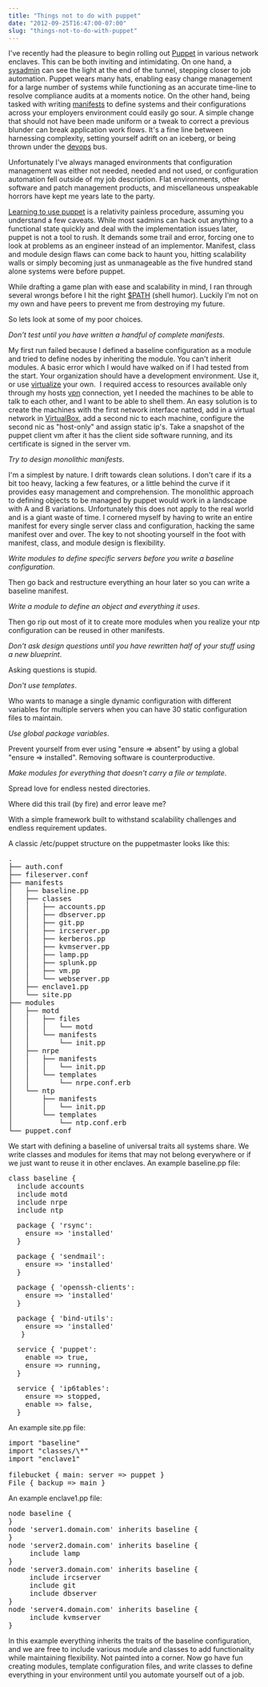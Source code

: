 ```yaml
---
title: "Things not to do with puppet"
date: "2012-09-25T16:47:00-07:00"
slug: "things-not-to-do-with-puppet"
---
```


I've recently had the pleasure to begin rolling out [Puppet](http://puppetlabs.com/puppet/what-is-puppet/) in various network enclaves. This can be both inviting and intimidating. On one hand, a [sysadmin](http://en.wikipedia.org/wiki/System_administrator) can see the light at the end of the tunnel, stepping closer to job automation. Puppet wears many hats, enabling easy change management for a large number of systems while functioning as an accurate time-line to resolve compliance audits at a moments notice. On the other hand, being tasked with writing [manifests](http://docs.puppetlabs.com/learning/manifests.html) to define systems and their configurations across your employers environment could easily go sour. A simple change that should not have been made uniform or a tweak to correct a previous blunder can break application work flows. It's a fine line between harnessing complexity, setting yourself adrift on an iceberg, or being thrown under the [devops](http://en.wikipedia.org/wiki/DevOps) bus.

Unfortunately I've always managed environments that configuration management was either not needed, needed and not used, or configuration automation fell outside of my job description. Flat environments, other software and patch management products, and miscellaneous unspeakable horrors have kept me years late to the party.

[Learning to use puppet](http://docs.puppetlabs.com/learning/) is a relativity painless procedure, assuming you understand a few caveats. While most sadmins can hack out anything to a functional state quickly and deal with the implementation issues later, puppet is not a tool to rush. It demands some trail and error, forcing one to look at problems as an engineer instead of an implementor. Manifest, class and module design flaws can come back to haunt you, hitting scalability walls or simply becoming just as unmanageable as the five hundred stand alone systems were before puppet.

While drafting a game plan with ease and scalability in mind, I ran through several wrongs before I hit the right [$PATH](http://en.wikipedia.org/wiki/PATH_(variable)) (shell humor). Luckily I'm not on my own and have peers to prevent me from destroying my future.

So lets look at some of my poor choices.

*Don't test until you have written a handful of complete manifests*.

My first run failed because I defined a baseline configuration as a module and tried to define nodes by inheriting the module. You can't inherit modules. A basic error which I would have walked on if I had tested from the start. Your organization should have a development environment. Use it, or use [virtualize](https://www.virtualbox.org/) your own.  I required access to resources available only through my hosts [vpn](http://en.wikipedia.org/wiki/Virtual_private_network) connection, yet I needed the machines to be able to talk to each other, and I want to be able to shell them. An easy solution is to create the machines with the first network interface natted, add in a virtual network in [VirtualBox](https://www.virtualbox.org/), add a second nic to each machine, configure the second nic as "host-only" and assign static ip's. Take a snapshot of the puppet client vm after it has the client side software running, and its certificate is signed in the server vm.

*Try to design monolithic manifests*.

I'm a simplest by nature. I drift towards clean solutions. I don't care if its a bit too heavy, lacking a few features, or a little behind the curve if it provides easy management and comprehension. The monolithic approach to defining objects to be managed by puppet would work in a landscape with A and B variations. Unfortunately this does not apply to the real world and is a giant waste of time. I cornered myself by having to write an entire manifest for every single server class and configuration, hacking the same manifest over and over. The key to not shooting yourself in the foot with manifest, class, and module design is flexibility.

*Write modules to define specific servers before you write a baseline configuration*.

Then go back and restructure everything an hour later so you can write a baseline manifest.

*Write a module to define an object and everything it uses*.

Then go rip out most of it to create more modules when you realize your ntp configuration can be reused in other manifests.

*Don't ask design questions until you have rewritten half of your stuff using a new blueprint*.

Asking questions is stupid.

*Don't use templates*.

Who wants to manage a single dynamic configuration with different variables for multiple servers when you can have 30 static configuration files to maintain.

*Use global package variables*.

Prevent yourself from ever using "ensure =&gt; absent" by using a global "ensure =&gt; installed". Removing software is counterproductive.

*Make modules for everything that doesn't carry a file or template*.

Spread love for endless nested directories.

Where did this trail (by fire) and error leave me?

With a simple framework built to withstand scalability challenges and endless requirement updates.

A classic /etc/puppet structure on the puppetmaster looks like this:
<pre>.
├── auth.conf
├── fileserver.conf
├── manifests
│   ├── baseline.pp
│   ├── classes
│   │   ├── accounts.pp
│   │   ├── dbserver.pp
│   │   ├── git.pp
│   │   ├── ircserver.pp
│   │   ├── kerberos.pp
│   │   ├── kvmserver.pp
│   │   ├── lamp.pp
│   │   ├── splunk.pp
│   │   ├── vm.pp
│   │   └── webserver.pp
│   ├── enclave1.pp
│   └── site.pp
├── modules
│   ├── motd
│   │   ├── files
│   │   │   └── motd
│   │   └── manifests
│   │       └── init.pp
│   ├── nrpe
│   │   ├── manifests
│   │   │   └── init.pp
│   │   └── templates
│   │       └── nrpe.conf.erb
│   └── ntp
│       ├── manifests
│       │   └── init.pp
│       └── templates
│           └── ntp.conf.erb
└── puppet.conf</pre>
We start with defining a baseline of universal traits all systems share. We write classes and modules for items that may not belong everywhere or if we just want to reuse it in other enclaves. An example baseline.pp file:
<pre>class baseline {
  include accounts
  include motd
  include nrpe
  include ntp</pre>

<pre>  package { 'rsync':
    ensure => 'installed'
  }</pre>

<pre>  package { 'sendmail':
    ensure => 'installed'
  }</pre>

<pre>  package { 'openssh-clients':
    ensure => 'installed'
  }</pre>

<pre>  package { 'bind-utils':
    ensure => 'installed'
   }</pre>

<pre>  service { 'puppet':
    enable => true,
    ensure => running,
  }</pre>

<pre>  service { 'ip6tables': 
    ensure => stopped,
    enable => false,
  }</pre>

An example site.pp file:
<pre>import "baseline"
import "classes/\*"
import "enclave1"

filebucket { main: server => puppet }
File { backup => main }</pre>
An example enclave1.pp file:
<pre>node baseline {
}
node 'server1.domain.com' inherits baseline {
}
node 'server2.domain.com' inherits baseline {
     include lamp
}
node 'server3.domain.com' inherits baseline {
     include ircserver
     include git
     include dbserver
}
node 'server4.domain.com' inherits baseline {
     include kvmserver
}</pre>
In this example everything inherits the traits of the baseline configuration, and we are free to include various module and classes to add functionality while maintaining flexibility. Not painted into a corner. Now go have fun creating modules, template configuration files, and write classes to define everything in your environment until you automate yourself out of a job.

